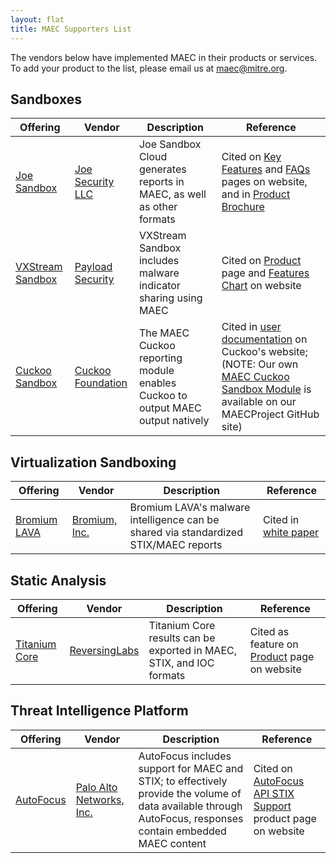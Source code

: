 ```yaml
---
layout: flat
title: MAEC Supporters List
---
```


The vendors below have implemented MAEC in their products or services. To add your product to the list, please email us at [maec@mitre.org](mailto:maec@mitre.org).

## Sandboxes

|Offering|Vendor|Description|Reference|
|--------|--------|------------|------------|
[Joe Sandbox](https://www.joesecurity.org/joe-sandbox-cloud)|[Joe Security LLC](https://www.joesecurity.org/)|Joe Sandbox Cloud generates reports in MAEC, as well as other formats|Cited on [Key Features](https://www.joesecurity.org/joe-sandbox-cloud#key-features) and [FAQs](https://www.joesecurity.org/joe-sandbox-cloud#faq) pages on website, and in [Product Brochure](https://www.joesecurity.org/resources/Joe%20Sandbox%20Cloud%20Feature%20Sheet.pdf)|
|[VXStream Sandbox](https://www.payload-security.com/products/vxstream-sandbox)|[Payload Security](https://www.payload-security.com/)|VXStream Sandbox includes malware indicator sharing using MAEC|Cited on [Product](https://www.payload-security.com/products/vxstream-sandbox) page and [Features Chart](https://www.payload-security.com/download/VxStream%20Feature%20Comparison.pdf) on website|
|[Cuckoo Sandbox](https://cuckoosandbox.org/#about)|[Cuckoo Foundation](https://cuckoosandbox.org/)|The MAEC Cuckoo reporting module enables Cuckoo to output MAEC output natively|Cited in [user documentation](https://cuckoo.readthedocs.io/en/0.3.2/customization/reporting/) on Cuckoo's website; (NOTE: Our own [MAEC Cuckoo Sandbox Module](https://github.com/MAECProject/cuckoo) is available on our MAECProject GitHub site)|

## Virtualization Sandboxing

|Offering|Vendor|Description|Reference|
|--------|--------|------------|------------|
|[Bromium LAVA](https://www.bromium.com/content/lava-overview.html)|[Bromium, Inc.](https://www.bromium.com/)|Bromium LAVA's malware intelligence can be shared via standardized STIX/MAEC reports|Cited in [white paper](https://www.bromium.com/unparalleled-attack-visibility.html?utm_campaign=krebs-jan2015&utm_source=krebsonsecurity.com&utm_medium=banner&utm_content=unparalleled-attack-visibility-728x90)|

## Static Analysis

|Offering|Vendor|Description|Reference|
|--------|--------|------------|------------|
|[Titanium Core](https://www.reversinglabs.com/products/malware-analysis-solution.html)|[ReversingLabs](https://www.reversinglabs.com/)|Titanium Core results can be exported in MAEC, STIX, and IOC formats|Cited as feature on [Product](https://www.reversinglabs.com/products/malware-analysis-solution.html) page on website|

## Threat Intelligence Platform

|Offering|Vendor|Description|Reference|
|--------|--------|------------|------------|
|[AutoFocus](https://www.paloaltonetworks.com/documentation/autofocus/autofocus/autofocus_api/about-the-autofocus-api/autofocus-api-stix-support)|[Palo Alto Networks, Inc.](https://www.paloaltonetworks.com/)|AutoFocus includes support for MAEC and STIX; to effectively provide the volume of data available through AutoFocus, responses contain embedded MAEC content|Cited on [AutoFocus API STIX Support](https://www.paloaltonetworks.com/documentation/autofocus/autofocus/autofocus_api/about-the-autofocus-api/autofocus-api-stix-support) product page on website|
